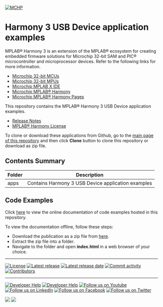 ﻿
[![MCHP](https://www.microchip.com/ResourcePackages/Microchip/assets/dist/images/logo.png)](https://www.microchip.com)

# Harmony 3 USB Device application examples

MPLAB® Harmony 3 is an extension of the MPLAB® ecosystem for creating embedded firmware solutions for Microchip 32-bit SAM and PIC® microcontroller and microprocessor devices. Refer to the following links for more information.

-   [Microchip 32-bit MCUs](https://www.microchip.com/design-centers/32-bit)
-   [Microchip 32-bit MPUs](https://www.microchip.com/design-centers/32-bit-mpus)
-   [Microchip MPLAB X IDE](https://www.microchip.com/mplab/mplab-x-ide)
-   [Microchip MPLAB® Harmony](https://www.microchip.com/mplab/mplab-harmony)
-   [Microchip MPLAB® Harmony Pages](https://microchip-mplab-harmony.github.io/)

This repository contains the MPLAB® Harmony 3 USB Device application examples.

-   [Release Notes](release_notes.md)
-   [MPLAB® Harmony License](mplab_harmony_license.md)

To clone or download these applications from Github, go to the [main page of this repository](https://github.com/Microchip-MPLAB-Harmony/usb_apps_device) and then click **Clone** button to clone this repository or download as zip file. 

## **Contents Summary**

|Folder|Description|
|------|-----------|
|apps|Contains Harmony 3 USB Device application examples|

## **Code Examples**
Click [here](https://onlinedocs.microchip.com/v2/keyword-lookup?keyword=USB_APPS_DEVICE_H3_USB_DEVICE_APP_EXAMPLE&redirect=true) to view the online documentation of code examples hosted in this repository.

To view the documentation offline, follow these steps:
 - Download the publication as a zip file from [here](https://onlinedocs.microchip.com/download/GUID-7DCF4AC5-82DC-4136-B168-75A9B440338A?type=webhelp).
 - Extract the zip file into a folder.
 - Navigate to the folder and open **index.html** in a web browser of your choice.
 
____

[![License](https://img.shields.io/badge/license-Harmony%20license-orange.svg)](https://github.com/Microchip-MPLAB-Harmony/usb_apps_device/blob/master/mplab_harmony_license.md)
[![Latest release](https://img.shields.io/github/release/Microchip-MPLAB-Harmony/usb_apps_device.svg)](https://github.com/Microchip-MPLAB-Harmony/usb_apps_device/releases/latest)
[![Latest release date](https://img.shields.io/github/release-date/Microchip-MPLAB-Harmony/usb_apps_device.svg)](https://github.com/Microchip-MPLAB-Harmony/usb_apps_device/releases/latest)
[![Commit activity](https://img.shields.io/github/commit-activity/y/Microchip-MPLAB-Harmony/usb_apps_device.svg)](https://github.com/Microchip-MPLAB-Harmony/usb_apps_device/graphs/commit-activity)
[![Contributors](https://img.shields.io/github/contributors-anon/Microchip-MPLAB-Harmony/usb_apps_device.svg)](https://github.com/Microchip-MPLAB-Harmony/usb_apps_device/graphs/contributors)

____
[![Developer Help](https://img.shields.io/badge/Youtube-Developer%20Help-red.svg)](https://www.youtube.com/MicrochipDeveloperHelp)
[![Developer Help](https://img.shields.io/badge/XWiki-Developer%20Help-torquiose.svg)](https://developerhelp.microchip.com/xwiki/bin/view/software-tools/harmony/)
[![Follow us on Youtube](https://img.shields.io/badge/Youtube-Follow%20us%20on%20Youtube-red.svg)](https://www.youtube.com/user/MicrochipTechnology)
[![Follow us on LinkedIn](https://img.shields.io/badge/LinkedIn-Follow%20us%20on%20LinkedIn-blue.svg)](https://www.linkedin.com/company/microchip-technology)
[![Follow us on Facebook](https://img.shields.io/badge/Facebook-Follow%20us%20on%20Facebook-blue.svg)](https://www.facebook.com/microchiptechnology/)
[![Follow us on Twitter](https://img.shields.io/twitter/follow/MicrochipTech.svg?style=social)](https://twitter.com/MicrochipTech)

[![](https://img.shields.io/github/stars/Microchip-MPLAB-Harmony/usb_apps_device.svg?style=social)]()
[![](https://img.shields.io/github/watchers/Microchip-MPLAB-Harmony/usb_apps_device.svg?style=social)]()

